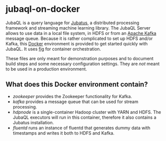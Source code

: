 jubaql-on-docker
================

JubaQL is a query language for [Jubatus](http://jubat.us/en/), a distributed processing framework and streaming machine learning library. The JubaQL Server allows to use data in a local file system, in HDFS or from an [Apache Kafka](http://kafka.apache.org/) message queue. Because it is rather complicated to set up HDFS and/or Kafka, this [Docker](https://www.docker.com/) environment is provided to get started quickly with JubaQL. It uses [fig](http://www.fig.sh/) for container orchestration.

These files are only meant for demonstration purposes and to document build steps and some necessary configuration settings. They are *not* meant to be used in a production environment.

## What does this Docker environment contain?

* *zookeeper* provides the Zookeeper functionality for Kafka.
* *kafka* provides a message queue that can be used for stream processing.
* *hdpnode* is a single-container Hadoop cluster with YARN and HDFS. The JubaQL executors will run in this container, therefore it also contains a Jubatus installation.
* *fluentd* runs an instance of fluentd that generates dummy data with timestamps and writes it both to HDFS and Kafka.
